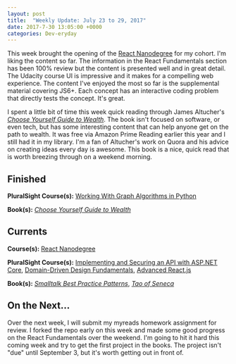 ```yaml
---
layout: post
title:  "Weekly Update: July 23 to 29, 2017"
date: 2017-7-30 13:05:00 +0000
categories: Dev-eryday
---
```

This week brought the opening of the [React Nanodegree][rnd] for my cohort. I'm liking the content so far. The information in the React Fundamentals section has been 100% review but the content is presented well and in great detail. The Udacity course UI is impressive and it makes for a compelling web experience. The content I've enjoyed the most so far is the supplemental material covering JS6+. Each concept has an interactive coding problem that directly tests the concept. It's great.

I spent a little bit of time this week quick reading through James Altucher's *[Choose Yourself Guide to Wealth][self]*. The book isn't focused on software, or even tech, but has some interesting content that can help anyone get on the path to wealth. It was free via Amazon Prime Reading earlier this year and I still had it in my library. I'm a fan of Altucher's work on Quora and his advice on creating ideas every day is awesome. This book is a nice, quick read that is worth breezing through on a weekend morning.

Finished
--------
**PluralSight Course(s):** [Working With Graph Algorithms in Python][graph]

**Book(s):** *[Choose Yourself Guide to Wealth][self]*

Currents
--------
**Course(s):** [React Nanodegree][rnd]

**PluralSight Course(s):** [Implementing and Securing an API with ASP.NET Core][core], [Domain-Driven Design Fundamentals][ddd], [Advanced React.js][arjs]

**Book(s):** *[Smalltalk Best Practice Patterns][sbp]*, *[Tao of Seneca][tao]*

On the Next...
--------
Over the next week, I will submit my myreads homework assignment for review. I forked the repo early on this week and made some good progress on the React Fundamentals over the weekend. I'm going to hit it hard this coming week and try to get the first project in the books. The project isn't "due" until September 3, but it's worth getting out in front of.

[fun]: https://app.pluralsight.com/library/courses/csharp-applying-functional-principles/table-of-contents
[core]: https://app.pluralsight.com/library/courses/aspdotnetcore-implementing-securing-api/table-of-contents
[sbp]: https://www.amazon.com/Smalltalk-Best-Practice-Patterns-Kent/dp/013476904X
[ddd]: https://app.pluralsight.com/library/courses/domain-driven-design-fundamentals/table-of-contents
[pc]: https://www.amazon.com/Poor-Charlies-Almanack-Charles-Expanded/dp/1578645018/ref=sr_1_1?ie=UTF8&qid=1498098260&sr=8-1&keywords=poor+charlie%27s+almanack
[rjs]: https://www.fullstackreact.com/
[spec]: https://app.pluralsight.com/library/courses/csharp-specification-pattern/table-of-contents
[rop]: https://fsharpforfunandprofit.com/rop/
[rwr]: https://github.com/jeromedalbert/real-world-react?utm_campaign=React%2BNewsletter&utm_medium=web&utm_source=React_Newsletter_76
[rjsn]: http://reactjsnewsletter.com
[art]: https://www.amazon.com/War-Art-Through-Creative-Battles/dp/1936891026
[ddd2]: https://app.pluralsight.com/library/courses/domain-driven-design-in-practice/table-of-contents
[jsfun]: https://app.pluralsight.com/library/courses/javascript-functional-programming-fundamentals/table-of-contents
[red]: http://redux.js.org/
[lights]: https://www.amazon.com/Are-Your-Lights-Figure-Problem/dp/0932633161/ref=sr_1_1?ie=UTF8&qid=1500601956&sr=8-1&keywords=are+your+lights+on
[rnd]: https://www.udacity.com/course/react-nanodegree--nd019
[graph]: https://app.pluralsight.com/library/courses/graph-algorithms-python/table-of-contents
[arjs]: https://app.pluralsight.com/library/courses/reactjs-advanced/table-of-contents
[tao]: https://tim.blog/2017/07/06/tao-of-seneca/
[self]: https://www.amazon.com/Choose-Yourself-Guide-Wealth-ebook/dp/B00U7IS4S0/ref=sr_1_1?ie=UTF8&qid=1501360991&sr=8-1&keywords=choose+yourself+guide+to+wealth